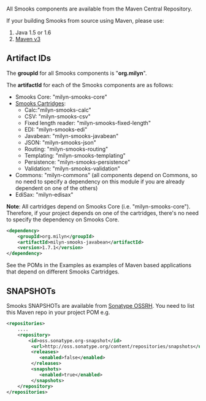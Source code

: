 ---
---
<br/>
All Smooks components are available from the Maven Central Repository.

If your building Smooks from source using Maven, please use:

1. Java 1.5 or 1.6
2. [Maven v3](https://maven.apache.org/download.cgi) 


## Artifact IDs
The **groupId** for all Smooks components is "**org.milyn**".

The **artifactId** for each of the Smooks components are as follows:

* Smooks Core: "milyn-smooks-core"
* [Smooks Cartridges](documentation/#smooks-cartridges):
    * Calc:"milyn-smooks-calc"
    * CSV: "milyn-smooks-csv"
    * Fixed length reader: "milyn-smooks-fixed-length"
    * EDI: "milyn-smooks-edi"
    * Javabean: "milyn-smooks-javabean"
    * JSON: "milyn-smooks-json"
    * Routing: "milyn-smooks-routing"
    * Templating: "milyn-smooks-templating"
    * Persistence: "milyn-smooks-persistence"
    * Validation: "milyn-smooks-validation" 
* Commons: "milyn-commons" (all components depend on Commons, so no need to specify a dependency on this module if you are already dependent on one of the others)
* EdiSax: "milyn-edisax"

**Note**: All cartridges depend on Smooks Core (i.e. "milyn-smooks-core"). Therefore, if your project depends on one of the cartridges, there's no need to specify the dependency on Smooks Core.

```xml
<dependency>
    <groupId>org.milyn</groupId>
    <artifactId>milyn-smooks-javabean</artifactId>
    <version>1.7.1</version>
</dependency>
```

See the POMs in the Examples as examples of Maven based applications that depend on different Smooks Cartridges.


## SNAPSHOTs

Smooks SNAPSHOTs are available from [Sonatype OSSRH](https://oss.sonatype.org/content/repositories/snapshots). You need to list this Maven repo in your project POM e.g.

```xml
<repositories>
    ....
    <repository>
        <id>oss.sonatype.org-snapshot</id>
         <url>http://oss.sonatype.org/content/repositories/snapshots</url>
         <releases>
            <enabled>false</enabled>
         </releases>
         <snapshots>
            <enabled>true</enabled>
         </snapshots>
    </repository>
</repositories>
```